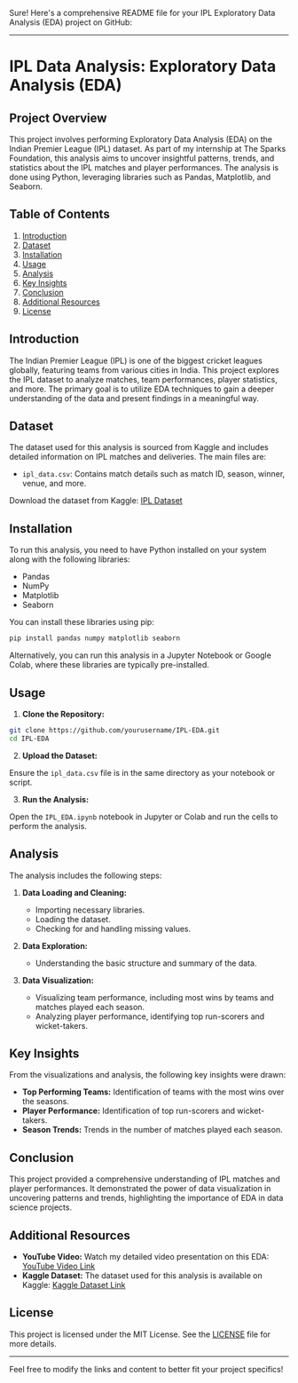 Sure! Here's a comprehensive README file for your IPL Exploratory Data Analysis (EDA) project on GitHub:

---

# IPL Data Analysis: Exploratory Data Analysis (EDA)

## Project Overview

This project involves performing Exploratory Data Analysis (EDA) on the Indian Premier League (IPL) dataset. As part of my internship at The Sparks Foundation, this analysis aims to uncover insightful patterns, trends, and statistics about the IPL matches and player performances. The analysis is done using Python, leveraging libraries such as Pandas, Matplotlib, and Seaborn.

## Table of Contents
1. [Introduction](#introduction)
2. [Dataset](#dataset)
3. [Installation](#installation)
4. [Usage](#usage)
5. [Analysis](#analysis)
6. [Key Insights](#key-insights)
7. [Conclusion](#conclusion)
8. [Additional Resources](#additional-resources)
9. [License](#license)

## Introduction

The Indian Premier League (IPL) is one of the biggest cricket leagues globally, featuring teams from various cities in India. This project explores the IPL dataset to analyze matches, team performances, player statistics, and more. The primary goal is to utilize EDA techniques to gain a deeper understanding of the data and present findings in a meaningful way.

## Dataset

The dataset used for this analysis is sourced from Kaggle and includes detailed information on IPL matches and deliveries. The main files are:

- `ipl_data.csv`: Contains match details such as match ID, season, winner, venue, and more.

Download the dataset from Kaggle: [IPL Dataset](https://www.kaggle.com/datasets/khushichoudhary1020/ipl-dataset)

## Installation

To run this analysis, you need to have Python installed on your system along with the following libraries:
- Pandas
- NumPy
- Matplotlib
- Seaborn

You can install these libraries using pip:

```bash
pip install pandas numpy matplotlib seaborn
```

Alternatively, you can run this analysis in a Jupyter Notebook or Google Colab, where these libraries are typically pre-installed.

## Usage

1. **Clone the Repository:**

```bash
git clone https://github.com/yourusername/IPL-EDA.git
cd IPL-EDA
```

2. **Upload the Dataset:**

Ensure the `ipl_data.csv` file is in the same directory as your notebook or script.

3. **Run the Analysis:**

Open the `IPL_EDA.ipynb` notebook in Jupyter or Colab and run the cells to perform the analysis.

## Analysis

The analysis includes the following steps:

1. **Data Loading and Cleaning:**
   - Importing necessary libraries.
   - Loading the dataset.
   - Checking for and handling missing values.

2. **Data Exploration:**
   - Understanding the basic structure and summary of the data.

3. **Data Visualization:**
   - Visualizing team performance, including most wins by teams and matches played each season.
   - Analyzing player performance, identifying top run-scorers and wicket-takers.

## Key Insights

From the visualizations and analysis, the following key insights were drawn:

- **Top Performing Teams:** Identification of teams with the most wins over the seasons.
- **Player Performance:** Identification of top run-scorers and wicket-takers.
- **Season Trends:** Trends in the number of matches played each season.

## Conclusion

This project provided a comprehensive understanding of IPL matches and player performances. It demonstrated the power of data visualization in uncovering patterns and trends, highlighting the importance of EDA in data science projects.

## Additional Resources

- **YouTube Video:** Watch my detailed video presentation on this EDA:
  [YouTube Video Link](https://www.youtube.com/yourvideolink)
- **Kaggle Dataset:** The dataset used for this analysis is available on Kaggle:
  [Kaggle Dataset Link](https://www.kaggle.com/datasets/yourdatasetlink)

## License

This project is licensed under the MIT License. See the [LICENSE](LICENSE) file for more details.

---

Feel free to modify the links and content to better fit your project specifics!
